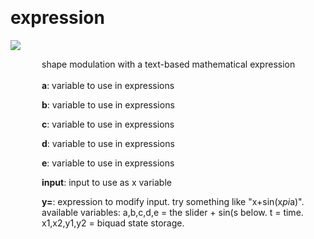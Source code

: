 
<a name=expression></a><br>
# <b>expression</b>
<img src="../images/expression.png"><br>
<div style="display:inline-block;margin-left:50px;">
shape modulation with a text-based mathematical expression<br/><br/>
<b>a</b>: variable to use in expressions<br>

<b>b</b>: variable to use in expressions<br>

<b>c</b>: variable to use in expressions<br>

<b>d</b>: variable to use in expressions<br>

<b>e</b>: variable to use in expressions<br>

<b>input</b>: input to use as x variable<br>

<b>y=</b>: expression to modify input. try something like "x+sin(x*pi*a)". available variables: a,b,c,d,e = the slider + sin(s below. t = time. x1,x2,y1,y2 = biquad state storage.<br>
